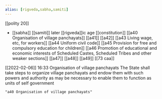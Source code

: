 ```yaml
---
alias: [rigveda,sabha,samiti]
---
```

[[polity 20]]
- [[sabha]] [[samiti]] later [[rigveda]]ic age
[[constitution]] [[a40 Organisation of village panchayats]] [[a41]] [[a42]] [[a43 Living wage, etc, for workers]] [[a44 Uniform civil code]] [[a45 Provision for free and compulsory education for children]] [[a46 Promotion of educational and economic interests of Scheduled Castes, Scheduled Tribes and other weaker sections]] [[a47]] [[a48]] [[a49]] [[73 caa]]

[[2022-02-06]] 16:33
Organisation of village panchayats
The State shall take steps to organize village panchayats and endow them with such powers and authority as may be necessary to enable them to function as units of self government
```query 2022-05-16 12:03
"a40 Organisation of village panchayats"
```